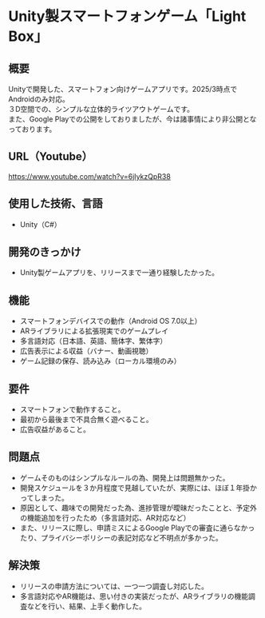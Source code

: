# Unity製スマートフォンゲーム「Light Box」
## 概要
Unityで開発した、スマートフォン向けゲームアプリです。2025/3時点でAndroidのみ対応。  
３D空間での、シンプルな立体的ライツアウトゲームです。  
また、Google Playでの公開をしておりましたが、今は諸事情により非公開となっております。
## URL（Youtube）
https://www.youtube.com/watch?v=6jIykzQpR38
## 使用した技術、言語
+ Unity（C#）
## 開発のきっかけ
+ Unity製ゲームアプリを、リリースまで一通り経験したかった。
## 機能
+ スマートフォンデバイスでの動作（Android OS 7.0以上）
+ ARライブラリによる拡張現実でのゲームプレイ
+ 多言語対応（日本語、英語、簡体字、繁体字）
+ 広告表示による収益（バナー、動画視聴）
+ ゲーム記録の保存、読み込み（ローカル環境のみ）
## 要件
+ スマートフォンで動作すること。
+ 最初から最後まで不具合無く遊べること。
+ 広告収益があること。
## 問題点
+ ゲームそのものはシンプルなルールの為、開発上は問題無かった。
+ 開発スケジュールを３か月程度で見越していたが、実際には、ほぼ１年掛かってしまった。
+ 原因として、趣味での開発だった為、進捗管理が曖昧だったことと、予定外の機能追加を行ったため（多言語対応、AR対応など）
+ また、リリースに際し、申請ミスによるGoogle Playでの審査に通らなかったり、プライバシーポリシーの表記対応など不明点が多かった。
## 解決策
+ リリースの申請方法については、一つ一つ調査し対応した。
+ 多言語対応やAR機能は、思い付きの実装だったが、ARライブラリの機能調査などを行い、結果、上手く動作した。
